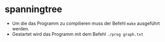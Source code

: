 # spanningtree
- Um die das Programm zu compilieren muss der Befehl `make` ausgeführt werden. 
- Gestartet wird das Programm mit dem Befehl `./prog graph.txt`

